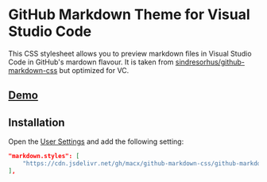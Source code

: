 # GitHub Markdown Theme for Visual Studio Code

This CSS stylesheet allows you to preview markdown files in Visual Studio Code in GitHub's mardown flavour. It is taken from [sindresorhus/github-markdown-css](https://github.com/sindresorhus/github-markdown-css) but optimized for VC.

## [Demo](https://sindresorhus.com/github-markdown-css)

## Installation

Open the [User Settings](https://code.visualstudio.com/docs/languages/markdown#_using-your-own-css) and add the following setting:

```json
"markdown.styles": [
	"https://cdn.jsdelivr.net/gh/macx/github-markdown-css/github-markdown.css"
],
```
